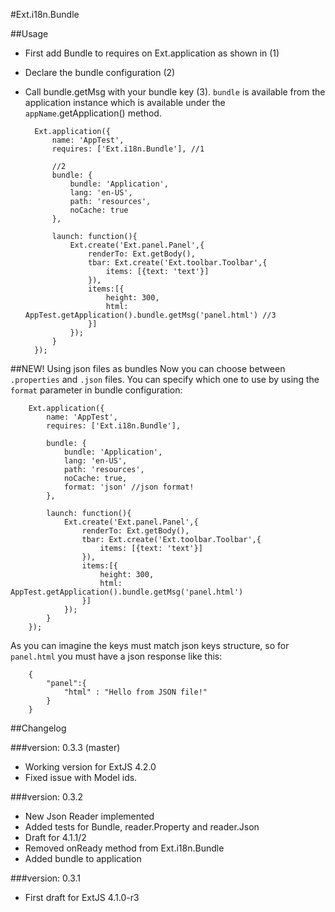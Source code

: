 #Ext.i18n.Bundle

##Usage

- First add Bundle to requires on Ext.application as shown in (1)
- Declare the bundle configuration (2)
- Call bundle.getMsg with your bundle key (3). `bundle` is available from the application instance which is available under the `appName`.getApplication() method. 
	

		Ext.application({
		    name: 'AppTest',
   			requires: ['Ext.i18n.Bundle'], //1

	    	//2
	    	bundle: {
    	    	bundle: 'Application',
       		 	lang: 'en-US',
	        	path: 'resources',
    	    	noCache: true
    		},

		    launch: function(){
	    		Ext.create('Ext.panel.Panel',{
	            	renderTo: Ext.getBody(),
					tbar: Ext.create('Ext.toolbar.Toolbar',{
                		items: [{text: 'text'}]
            		}),
            		items:[{
                		height: 300,
                		html: AppTest.getApplication().bundle.getMsg('panel.html') //3
            		}]
        		});
   			}   
		});


##NEW! Using json files as bundles
Now you can choose between `.properties` and `.json` files. You can specify which one to use by using the `format` parameter in bundle configuration:


        Ext.application({
            name: 'AppTest',
            requires: ['Ext.i18n.Bundle'],

            bundle: {
                bundle: 'Application',
                lang: 'en-US',
                path: 'resources',
                noCache: true,
                format: 'json' //json format!
            },

            launch: function(){
                Ext.create('Ext.panel.Panel',{
                    renderTo: Ext.getBody(),
                    tbar: Ext.create('Ext.toolbar.Toolbar',{
                        items: [{text: 'text'}]
                    }),
                    items:[{
                        height: 300,
                        html: AppTest.getApplication().bundle.getMsg('panel.html')
                    }]
                });
            }   
        });

As you can imagine the keys must match json keys structure, so for `panel.html` you must have a json response like this:

        {
            "panel":{
                "html" : "Hello from JSON file!"
            }
        }



##Changelog

###version: 0.3.3 (master)
- Working version for ExtJS 4.2.0
- Fixed issue with Model ids.

###version: 0.3.2 
- New Json Reader implemented
- Added tests for Bundle, reader.Property and reader.Json
- Draft for 4.1.1/2 
- Removed onReady method from Ext.i18n.Bundle
- Added bundle to application

###version: 0.3.1
- First draft for ExtJS 4.1.0-r3